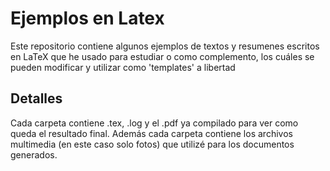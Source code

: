 # Ejemplos en Latex
Este repositorio contiene algunos ejemplos de textos y resumenes escritos en LaTeX que he usado para estudiar o como complemento, los cuáles se pueden modificar y utilizar como 'templates' a libertad

## Detalles
Cada carpeta contiene .tex, .log y el .pdf ya compilado para ver como queda el resultado final. Además cada carpeta contiene los archivos multimedia (en este caso solo fotos) que utilizé para los documentos generados.
